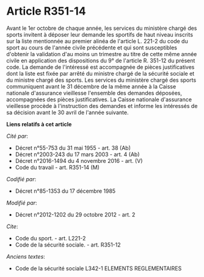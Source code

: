 # Article R351-14

Avant le 1er octobre de chaque année, les services du ministère chargé des sports invitent à déposer leur demande les
sportifs de haut niveau inscrits sur la liste mentionnée au premier alinéa de l'article L. 221-2 du code du sport au cours de
l'année civile précédente et qui sont susceptibles d'obtenir la validation d'au moins un trimestre au titre de cette même
année civile en application des dispositions du 9° de l'article R. 351-12 du présent code. La demande de l'intéressé est
accompagnée de pièces justificatives dont la liste est fixée par arrêté du ministre chargé de la sécurité sociale et du
ministre chargé des sports. Les services du ministère chargé des sports communiquent avant le 31 décembre de la même année à
la Caisse nationale d'assurance vieillesse l'ensemble des demandes déposées, accompagnées des pièces justificatives. La
Caisse nationale d'assurance vieillesse procède à l'instruction des demandes et informe les intéressés de sa décision avant
le 30 avril de l'année suivante.

**Liens relatifs à cet article**

_Cité par_:

  - Décret n°55-753 du 31 mai 1955 - art. 38 (Ab)
  - Décret n°2003-243 du 17 mars 2003 - art. 4 (Ab)
  - Décret n°2016-1494 du 4 novembre 2016 - art. (V)
  - Code du travail - art. R351-14 (M)

_Codifié par_:

  - Décret n°85-1353 du 17 décembre 1985

_Modifié par_:

  - Décret n°2012-1202 du 29 octobre 2012 - art. 2

_Cite_:

  - Code du sport. - art. L221-2
  - Code de la sécurité sociale. - art. R351-12

_Anciens textes_:

  - Code de la sécurité sociale L342-1 ELEMENTS REGLEMENTAIRES
